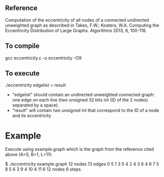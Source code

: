 ## Reference

Computation of the eccentricity of all nodes of a connected undirected unweighted graph as described in
Takes, F.W.; Kosters, W.A. Computing the Eccentricity Distribution of Large Graphs. Algorithms 2013, 6, 100-118.

## To compile

gcc eccentricity.c -o eccentricity -O9

## To execute

./eccentricity edgelist > result
- "edgelist" should contain an undirected unweighted connected graph: one edge on each line (two unsigned 32 bits int (ID of the 2 nodes) separated by a space).
- "result" will contain two unsigned int that correspond to the ID of a node and its eccentricity

# Example

Execute using example.graph which is the graph from the reference cited above (A=0, B=1, L=11):

$ ./eccentricity example.graph
12 nodes 13 edges
0 5
1 3
5 4
2 4
3 6
4 6
7 5
8 5
6 3
9 4
10 4
11 6
12 nodes 6 steps

